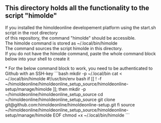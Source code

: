 ## This directory holds all the functionality to the script "himolde"

<p>
If you installed the himoldeonline developement platform using the start.sh script in the root directory<br>
of this repository, the command "himolde" should be accessible.<br>
The himolde command is stored as ~/.local/bin/himolde<br>
The command sources the script himolde in this directory.<br>
If you do not have the himolde command, paste the whole command block below into your shell to create it<br>
</p>
* For the below command block to work, you need to be authenticated to Github with an SSH-key
```bash
mkdir -p ~/.local/bin
cat <<EOF > ~/.local/bin/himolde
#!/usr/bin/env bash
if [[ ! -f ~/himoldeonline/himoldeonline_setup_source/himoldeonline-setup/manage/himolde ]]; then
  mkdir -p ~/himoldeonline/himoldeonline_setup_source
  cd ~/himoldeonline/himoldeonline_setup_source
  git clone git@github.com:himoldeonline/himoldeonline-setup.git
fi
source ~/himoldeonline/himoldeonline_setup_source/himoldeonline-setup/manage/himolde
EOF
chmod +x ~/.local/bin/himolde
```

